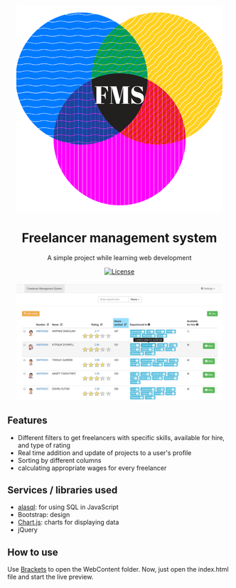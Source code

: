 <div align="center" style="margin: 20px">
  <img src="https://github.com/manparvesh/FMS/raw/master/fms.png">
</div>
<div align="center">

  <h1>Freelancer management system</h1>
  <p>A simple project while learning web development</p>
  <a href="https://manparvesh.mit-license.org/"><img src="https://img.shields.io/badge/license-MIT-blue.svg" alt="License"></a> 
  
</div>
<div align="center" style="margin: 20px">
  <img src="https://github.com/manparvesh/FMS/raw/master/screenshot.png">
</div>

## Features
 - Different filters to get freelancers with specific skills, available for hire, and type of rating
 - Real time addition and update of projects to a user's profile
 - Sorting by different columns
 - calculating appropriate wages for every freelancer

## Services / libraries used
 - [alasql](https://github.com/agershun/alasql): for using SQL in JavaScript
 - Bootstrap: design
 - [Chart.js](http://www.chartjs.org/): charts for displaying data
 - jQuery

## How to use
Use [Brackets](http://brackets.io/) to open the WebContent folder. Now, just open the index.html file and start the live preview.
